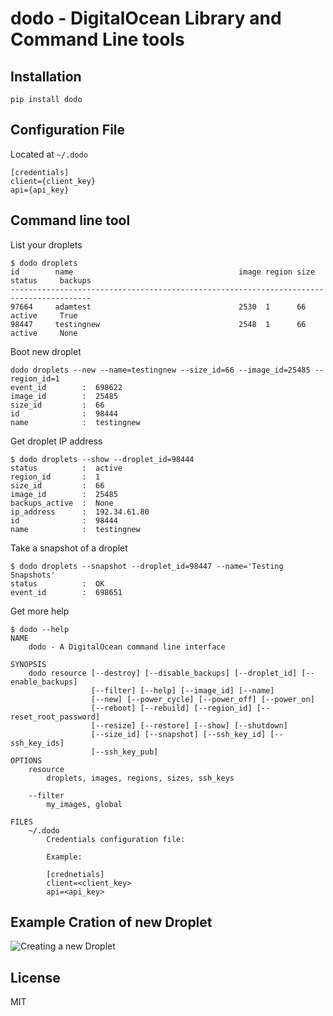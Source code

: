 # dodo - DigitalOcean Library and Command Line tools

## Installation
```
pip install dodo
```

## Configuration File

Located at `~/.dodo`

```
[credentials]
client={client_key}
api={api_key}
```

## Command line tool

List your droplets

```
$ dodo droplets
id        name                                     image region size status     backups
----------------------------------------------------------------------------------------
97664     adamtest                                 2530  1      66   active     True   
98447     testingnew                               2548  1      66   active     None  
```

Boot new droplet

```
dodo droplets --new --name=testingnew --size_id=66 --image_id=25485 --region_id=1
event_id        :  698622
image_id        :  25485
size_id         :  66
id              :  98444
name            :  testingnew
```

Get droplet IP address

```
$ dodo droplets --show --droplet_id=98444
status          :  active
region_id       :  1
size_id         :  66
image_id        :  25485
backups_active  :  None
ip_address      :  192.34.61.80
id              :  98444
name            :  testingnew
```

Take a snapshot of a droplet

```
$ dodo droplets --snapshot --droplet_id=98447 --name='Testing Snapshots'
status          :  OK
event_id        :  698651
```

Get more help

```
$ dodo --help
NAME
    dodo - A DigitalOcean command line interface

SYNOPSIS
    dodo resource [--destroy] [--disable_backups] [--droplet_id] [--enable_backups]
                  [--filter] [--help] [--image_id] [--name]
                  [--new] [--power_cycle] [--power_off] [--power_on]
                  [--reboot] [--rebuild] [--region_id] [--reset_root_password]
                  [--resize] [--restore] [--show] [--shutdown]
                  [--size_id] [--snapshot] [--ssh_key_id] [--ssh_key_ids]
                  [--ssh_key_pub]
OPTIONS
    resource
        droplets, images, regions, sizes, ssh_keys

    --filter
        my_images, global

FILES
    ~/.dodo
        Credentials configuration file:

        Example:

        [crednetials]
        client=<client_key>
        api=<api_key>
```


## Example Cration of new Droplet
![Creating a new Droplet](http://adamw523.s3.amazonaws.com/dodo/dodo_v1.gif)

## License

MIT
